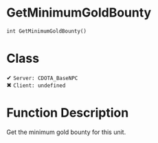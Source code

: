 # GetMinimumGoldBounty
```
int GetMinimumGoldBounty()
```
# Class
✔ `Server: CDOTA_BaseNPC`  
✖ `Client: undefined`  

# Function Description
Get the minimum gold bounty for this unit.
